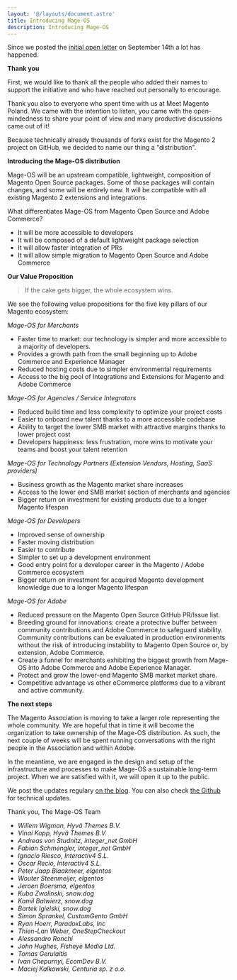 ```yaml
---
layout: '@/layouts/document.astro'
title: Introducing Mage-OS
description: Introducing Mage-OS
---
```

Since we posted the [initial open letter](/blog/the-future-of-magento) on September 14th a lot has happened.

**Thank you**

First, we would like to thank all the people who added their names to support the initiative and who have reached out personally to encourage.

Thank you also to everyone who spent time with us at Meet Magento Poland. We came with the intention to listen, you came with the open-mindedness to share your point of view and many productive discussions came out of it!

Because technically already thousands of forks exist for the Magento 2 project on GitHub, we decided to name our thing a "distribution".


**Introducing the Mage-OS distribution**

Mage-OS will be an upstream compatible, lightweight, composition of Magento Open Source packages. Some of those packages will contain changes, and some will be entirely new.
It will be compatible with all existing Magento 2 extensions and integrations.

What differentiates Mage-OS from Magento Open Source and Adobe Commerce?

* It will be more accessible to developers
* It will be composed of a default lightweight package selection
* It will allow faster integration of PRs
* It will allow simple migration to Magento Open Source and Adobe Commerce


**Our Value Proposition**

> If the cake gets bigger, the whole ecosystem wins.

We see the following value propositions for the five key pillars of our Magento ecosystem:

*Mage-OS for Merchants*
* Faster time to market: our technology is simpler and more accessible to a majority of developers.
* Provides a growth path from the small beginning up to Adobe Commerce and Experience Manager
* Reduced hosting costs due to simpler environmental requirements
* Access to the big pool of Integrations and Extensions for Magento and Adobe Commerce

*Mage-OS for Agencies / Service Integrators*
* Reduced build time and less complexity to optimize your project costs
* Easier to onboard new talent thanks to a more accessible codebase
* Ability to target the lower SMB market with attractive margins thanks to lower project cost
* Developers happiness: less frustration, more wins to motivate your teams and boost your talent retention

*Mage-OS for Technology Partners (Extension Vendors, Hosting, SaaS providers)*
* Business growth as the Magento market share increases
* Access to the lower end SMB market section of merchants and agencies
* Bigger return on investment for existing products due to a longer Magento lifespan

*Mage-OS for Developers*
* Improved sense of ownership
* Faster moving distribution
* Easier to contribute
* Simpler to set up a development environment
* Good entry point for a developer career in the Magento / Adobe Commerce ecosystem
* Bigger return on investment for acquired Magento development knowledge due to a longer Magento lifespan

*Mage-OS for Adobe*
* Reduced pressure on the Magento Open Source GitHub PR/Issue list.
* Breeding ground for innovations: create a protective buffer between community contributions and Adobe Commerce to safeguard stability.
 Community contributions can be evaluated in production environments without the risk of introducing instability to Magento Open Source or, by extension, Adobe Commerce.
* Create a funnel for merchants exhibiting the biggest growth from Mage-OS into Adobe Commerce and Adobe Experience Manager.
* Protect and grow the lower-end Magento SMB market market share.
* Competitive advantage vs other eCommerce platforms due to a vibrant and active community.

**The next steps**

The Magento Association is moving to take a larger role representing the whole community. We are hopeful that in time it will become the organization to take ownership of the Mage-OS distribution.
As such, the next couple of weeks will be spent running conversations with the right people in the Association and within Adobe.

In the meantime, we are engaged in the design and setup of the infrastructure and processes to make Mage-OS a sustainable long-term project.
When we are satisfied with it, we will open it up to the public.

We post the updates regulary [on the blog](/). You can also check [the Github](https://github.com/mage-os) for technical updates.

Thank you,
The Mage-OS Team

 * *Willem Wigman, Hyvä Themes B.V.*
 * *Vinai Kopp, Hyvä Themes B.V.*
 * *Andreas von Studnitz, integer_net GmbH*
 * *Fabian Schmengler, integer_net GmbH*
 * *Ignacio Riesco, Interactiv4 S.L.*
 * *Óscar Recio, Interactiv4 S.L.*
 * *Peter Jaap Blaakmeer, elgentos*
 * *Wouter Steenmeijer, elgentos*
 * *Jeroen Boersma, elgentos*
 * *Kuba Zwolinski, snow.dog*
 * *Kamil Balwierz, snow.dog*
 * *Bartek Igielski, snow.dog*
 * *Simon Sprankel, CustomGento GmbH*
 * *Ryan Hoerr, ParadoxLabs, Inc*
 * *Thien-Lan Weber, OneStepCheckout*
 * *Alessandro Ronchi*
 * *John Hughes, Fisheye Media Ltd.*
 * *Tomas Gerulaitis*
 * *Ivan Chepurnyi, EcomDev B.V.*
 * *Maciej Kalkowski, Centuria sp. z o.o.*
